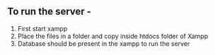 ## To run the server -
  1. First start xampp
  2. Place the files in a folder and copy inside htdocs folder of Xampp
  3. Database should be present in the xampp to run the server
